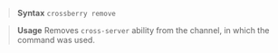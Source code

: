 > **Syntax**
`crossberry remove`

> **Usage**
Removes `cross-server` ability from the channel, in which the command was used.
